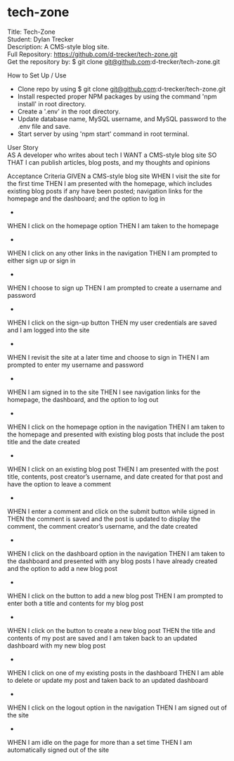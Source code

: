 # tech-zone

Title: Tech-Zone</br>
Student: Dylan Trecker</br>
Description: A CMS-style blog site.</br>
Full Repository: https://github.com/d-trecker/tech-zone.git</br>
Get the repository by: $ git clone git@github.com:d-trecker/tech-zone.git </br>


How to Set Up / Use</br>
- Clone repo by using $ git clone git@github.com:d-trecker/tech-zone.git
- Install respected proper NPM packages by using the command 'npm install' in root directory. 
- Create a '.env' in the root directory.
- Update database name, MySQL username, and MySQL password to the .env file and save. 
- Start server by using 'npm start' command in root terminal. 

User Story </br>
AS A developer who writes about tech
I WANT a CMS-style blog site
SO THAT I can publish articles, blog posts, and my thoughts and opinions

Acceptance Criteria
GIVEN a CMS-style blog site
WHEN I visit the site for the first time
THEN I am presented with the homepage, which includes existing blog posts if any have been posted; navigation links for the homepage and the dashboard; and the option to log in

- 

WHEN I click on the homepage option
THEN I am taken to the homepage

- 

WHEN I click on any other links in the navigation
THEN I am prompted to either sign up or sign in

- 

WHEN I choose to sign up
THEN I am prompted to create a username and password

- 

WHEN I click on the sign-up button
THEN my user credentials are saved and I am logged into the site

- 

WHEN I revisit the site at a later time and choose to sign in
THEN I am prompted to enter my username and password

- 

WHEN I am signed in to the site
THEN I see navigation links for the homepage, the dashboard, and the option to log out

- 

WHEN I click on the homepage option in the navigation
THEN I am taken to the homepage and presented with existing blog posts that include the post title and the date created

- 

WHEN I click on an existing blog post
THEN I am presented with the post title, contents, post creator’s username, and date created for that post and have the option to leave a comment

- 

WHEN I enter a comment and click on the submit button while signed in
THEN the comment is saved and the post is updated to display the comment, the comment creator’s username, and the date created

- 

WHEN I click on the dashboard option in the navigation
THEN I am taken to the dashboard and presented with any blog posts I have already created and the option to add a new blog post

- 

WHEN I click on the button to add a new blog post
THEN I am prompted to enter both a title and contents for my blog post

- 

WHEN I click on the button to create a new blog post
THEN the title and contents of my post are saved and I am taken back to an updated dashboard with my new blog post

- 

WHEN I click on one of my existing posts in the dashboard
THEN I am able to delete or update my post and taken back to an updated dashboard

- 

WHEN I click on the logout option in the navigation
THEN I am signed out of the site

- 

WHEN I am idle on the page for more than a set time
THEN I am automatically signed out of the site 